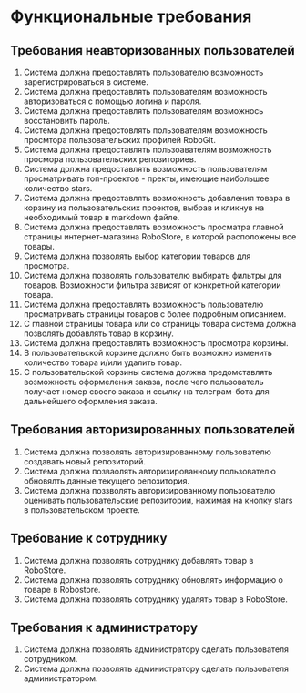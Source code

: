 # Функциональные требования

## Требования неавторизованных пользователей

1. Система должна предоставлять пользователю возможность зарегистрироваться в системе.
2. Система должна предоставлять пользователям возможность авторизоваться с помощью логина и пароля.
3. Система должна предоставлять пользователям возможнось восстановить пароль.
4. Система должна предостовлять пользователям возможность просмтора пользовательских профилей RoboGit.
5. Система должна предоставлять пользоавателям возможность просмора пользовательских репозиториев.
6. Система должна предоставлять возможность пользователям просматривать топ-проектов - пректы, имеющие наибольшее количество stars.
10. Система должна предоставлять возможность добавления товара в корзину из пользовательских проектов, выбрав и кликнув на необходимый товар в markdown файле.
7. Система должна предоставлять возможность просматра главной страницы интернет-магазина RoboStore, в которой расположены все товары.
8. Система должна позволять выбор категории товаров для просмотра.
9. Система должна позволять пользователю выбирать фильтры для товаров. Возможности фильтра зависят от конкретной категории товара.
10. Система должна предоставлять возможность пользователю просматривать страницы товаров с более подробным описанием.
11. С главной страницы товара или со страницы товара система должна позволять добавлять товар в корзину.
12. Система должна предоставлять возможность просмотра корзины.
13. В пользовательской корзине должно быть возможно изменить количество товара и/или удалить товар.
14. С пользовательской корзины система должна предомставлять возможность оформеления заказа, после чего пользователь получает номер своего заказа и ссылку на телеграм-бота для дальнейшего оформления заказа.

## Требования авторизированных пользователей

1. Система должна позволять авторизированному пользователю создавать новый репозиторий.
2. Система должна позваолять авторизированному пользователю обновялть данные текущего репозитория.
3. Система должна поззволять авторизированному пользователю оценивать пользовательские репозитории, нажимая на кнопку stars в пользовательском проекте.

## Требование к сотруднику

1. Система должна позволять сотруднику добавлять товар в RoboStore.
2. Система должна позволять сотруднику обновлять информацию о товаре в Robostore.
1. Система должна позволять сотруднику удалять товар в RoboStore.

## Требования к администратору

1. Система должна позволять администратору сделать пользователя сотрудником. 
1. Система должна позволять администратору сделать пользователя администратором.
